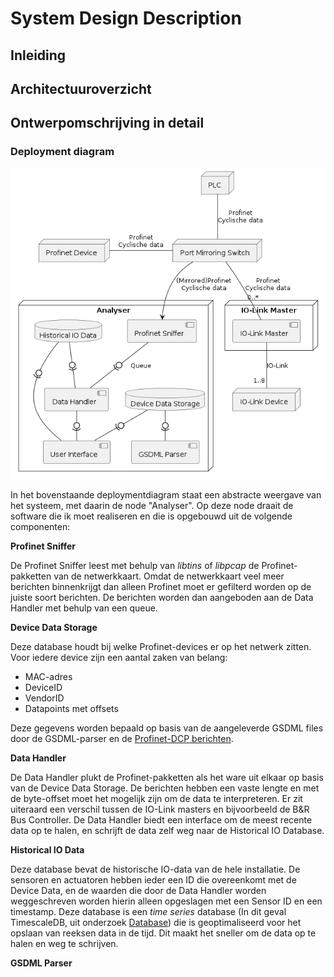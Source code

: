 # System Design Description

## Inleiding





## Architectuuroverzicht





## Ontwerpomschrijving in detail

### Deployment diagram

![](../../out/docs/development/deployment/Deployment_diagram.png)

In het bovenstaande deploymentdiagram staat een abstracte weergave van het systeem, met daarin de node "Analyser". Op deze node draait de software die ik moet realiseren en die is opgebouwd uit de volgende componenten:

**Profinet Sniffer**

De Profinet Sniffer leest met behulp van *libtins* of *libpcap* de Profinet-pakketten van de netwerkkaart. Omdat de netwerkkaart veel meer berichten binnenkrijgt dan alleen Profinet moet er gefilterd worden op de juiste soort berichten. De berichten worden dan aangeboden aan de Data Handler met behulp van een queue. 

**Device Data Storage**

Deze database houdt bij welke Profinet-devices er op het netwerk zitten. Voor iedere device zijn een aantal zaken van belang:

- MAC-adres
- DeviceID
- VendorID
- Datapoints met offsets

Deze gegevens worden bepaald op basis van de aangeleverde GSDML files door de GSDML-parser en de [Profinet-DCP berichten](../research/profinet-io-link.markdown#data-offsets). 

**Data Handler**

De Data Handler plukt de Profinet-pakketten als het ware uit elkaar op basis van de Device Data Storage. De berichten hebben een vaste lengte en met de byte-offset moet het mogelijk zijn om de data te interpreteren. Er zit uiteraard een verschil tussen de IO-Link masters en bijvoorbeeld de B&R Bus Controller. De Data Handler biedt een interface om de meest recente data op te halen, en schrijft de data zelf weg naar de Historical IO Database.

**Historical IO Data**

Deze database bevat de historische IO-data van de hele installatie. De sensoren en actuatoren hebben ieder een ID die overeenkomt met de Device Data, en de waarden die door de Data Handler worden weggeschreven worden hierin alleen opgeslagen met een Sensor ID en een timestamp. Deze database is een *time series* database (In dit geval TimescaleDB, uit onderzoek [Database](../research/database.markdown#conclusie)) die is geoptimaliseerd voor het opslaan van reeksen data in de tijd. Dit maakt het sneller om de data op te halen en weg te schrijven.

**GSDML Parser**

